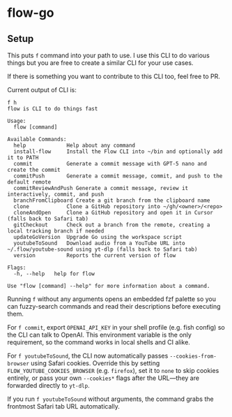 # flow-go

## Setup

This puts `f` command into your path to use. I use this CLI to do various things but you are free to create a similar CLI for your use cases.

If there is something you want to contribute to this CLI too, feel free to PR.

Current output of CLI is:

```
f h
flow is CLI to do things fast

Usage:
  flow [command]

Available Commands:
  help             Help about any command
  install-flow     Install the Flow CLI into ~/bin and optionally add it to PATH
  commit           Generate a commit message with GPT-5 nano and create the commit
  commitPush       Generate a commit message, commit, and push to the default remote
  commitReviewAndPush Generate a commit message, review it interactively, commit, and push
  branchFromClipboard Create a git branch from the clipboard name
  clone            Clone a GitHub repository into ~/gh/<owner>/<repo>
  cloneAndOpen     Clone a GitHub repository and open it in Cursor (falls back to Safari tab)
  gitCheckout      Check out a branch from the remote, creating a local tracking branch if needed
  updateGoVersion  Upgrade Go using the workspace script
  youtubeToSound   Download audio from a YouTube URL into ~/.flow/youtube-sound using yt-dlp (falls back to Safari tab)
  version          Reports the current version of flow

Flags:
  -h, --help   help for flow

Use "flow [command] --help" for more information about a command.
```

Running `f` without any arguments opens an embedded fzf palette so you can fuzzy-search commands and read their descriptions before executing them.

For `f commit`, export `OPENAI_API_KEY` in your shell profile (e.g. fish config) so the CLI can talk to OpenAI. This environment variable is the only requirement, so the command works in local shells and CI alike.

For `f youtubeToSound`, the CLI now automatically passes `--cookies-from-browser` using Safari cookies. Override this by setting `FLOW_YOUTUBE_COOKIES_BROWSER` (e.g. `firefox`), set it to `none` to skip cookies entirely, or pass your own `--cookies*` flags after the URL—they are forwarded directly to `yt-dlp`.

If you run `f youtubeToSound` without arguments, the command grabs the frontmost Safari tab URL automatically.
